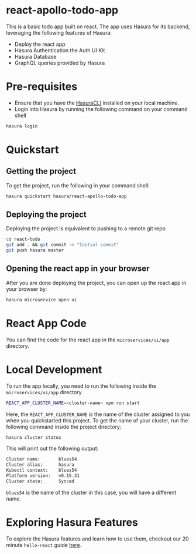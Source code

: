 # react-apollo-todo-app

This is a basic todo app built on react. The app uses Hasura for its backend, leveraging the following features of Hasura:

- Deploy the react app
- Hasura Authentication the Auth UI Kit
- Hasura Database
- GraphQL queries provided by Hasura

# Pre-requisites

- Ensure that you have the [HasuraCLI](https://docs.hasura.io/0.15/manual/install-hasura-cli.html) installed on your local machine.
- Login into Hasura by running the following command on your command shell

```bash
hasura login
```

# Quickstart

## Getting the project

To get the project, run the following in your command shell:

```bash
hasura quickstart hasura/react-apollo-todo-app
```

## Deploying the project

Deploying the project is equivalent to pushing to a remote git repo

```bash
cd react-todo
git add . && git commit -m "Initial commit"
git push hasura master
```

## Opening the react app in your browser

After you are done deploying the project, you can open up the react app in your browser by:

```bash
hasura microservice open ui
```

# React App Code

You can find the code for the react app in the `microservices/ui/app` directory.

# Local Development

To run the app locally, you need to run the following inside the `microservices/ui/app` directory

```bash
REACT_APP_CLUSTER_NAME=<cluster-name> npm run start
```

Here, the `REACT_APP_CLUSTER_NAME` is the name of the cluster assigned to you when you quickstarted this project. To get the name of your cluster, run the following command inside the project directory:

```bash
hasura cluster status
```

This will print out the following output:

```bash
Cluster name:       blues54                       
Cluster alias:      hasura
Kubectl context:    blues54
Platform version:   v0.15.31
Cluster state:      Synced
```

`blues54` is the name of the cluster in this case, you will have a different name.

# Exploring Hasura Features

To explore the Hasura features and learn how to use them, checkout our 20 minute `hello-react` guide [here](https://hasura.io/hub/projects/hasura/hello-react).
